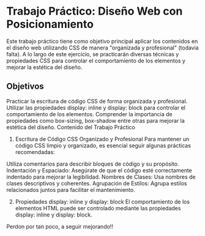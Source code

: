 # Trabajo Práctico: Diseño Web con Posicionamiento
Este trabajo práctico tiene como objetivo principal aplicar los contenidos en el diseño web utilizando CSS de manera "organizada y profesional" (todavia falta). A lo largo de este ejercicio, se practicarán diversas técnicas y propiedades CSS para controlar el comportamiento de los elementos y mejorar la estética del diseño.

## Objetivos
Practicar la escritura de código CSS de forma organizada y profesional.
Utilizar las propiedades display: inline y display: block para controlar el comportamiento de los elementos.
Comprender la importancia de propiedades como box-sizing, box-shadow entre otras para mejorar la estética del diseño.
Contenido del Trabajo Práctico

1. Escritura de Código CSS Organizado y Profesional
Para mantener un código CSS limpio y organizado, es esencial seguir algunas prácticas recomendadas:
 
 Utiliza comentarios para describir bloques de código y su propósito.
Indentación y Espaciado: Asegúrate de que el código esté correctamente indentado para mejorar la legibilidad.
Nombres de Clases: Usa nombres de clases descriptivos y coherentes.
Agrupación de Estilos: Agrupa estilos relacionados juntos para facilitar el mantenimiento.

2. Propiedades display: inline y display: block
El comportamiento de los elementos HTML puede ser controlado mediante las propiedades display: inline y display: block.



Perdon por tan poco, a seguir mejorando!!
